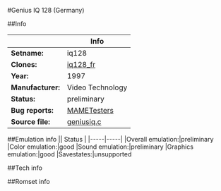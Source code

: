 #Genius IQ 128 (Germany)

##Info

||Info|
|-----|-----|
|**Setname:**|iq128
|**Clones:**|[iq128_fr](iq128_fr.md)
|**Year:**|1997
|**Manufacturer:**|Video Technology
|**Status:**|preliminary
|**Bug reports:**|[MAMETesters](http://mametesters.org/view_all_set.php?type=1&temporary=y&search=geniusiq.c)
|**Source file:**|[geniusiq.c](https://github.com/mamedev/mame/blob/master/src/mess/drivers/geniusiq.c)

##Emulation info
|| Status |
|-----|-----|
|Overall emulation:|preliminary
|Color emulation:|good
|Sound emulation:|preliminary
|Graphics emulation:|good
|Savestates:|unsupported

##Tech info

##Romset info

<!--- START OF EDITED COMMENT DO NOT TOUCH TEXT ABOVE-->
